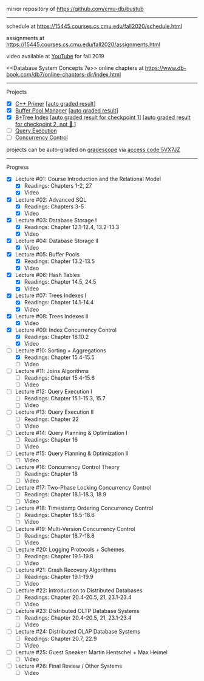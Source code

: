 mirror repository of https://github.com/cmu-db/bustub

---

schedule at https://15445.courses.cs.cmu.edu/fall2020/schedule.html

assignments at https://15445.courses.cs.cmu.edu/fall2020/assignments.html

video available at [YouTube](https://www.youtube.com/playlist?list=PLSE8ODhjZXjbohkNBWQs_otTrBTrjyohi) for fall 2019

<<Database System Concepts 7e>> online chapters at https://www.db-book.com/db7/online-chapters-dir/index.html

---

Projects

- [x] [C++ Primer](https://15445.courses.cs.cmu.edu/fall2020/project0/) [[auto graded result](./auto-graded-result/Project0-C++Primer.jpg)]
- [x] [Buffer Pool Manager](https://15445.courses.cs.cmu.edu/fall2020/project1/) [[auto graded result](./auto-graded-result/Project1-BufferPoolManager.jpg)]
- [x] [B+Tree Index](https://15445.courses.cs.cmu.edu/fall2020/project2/) [[auto graded result for checkpoint 1](./auto-graded-result/Project2c1-BPlusTreeIndex.jpg)] [[auto graded result for checkpoint 2, not 💯 ](./auto-graded-result/Project2c2-BPlusTreeIndex.jpg)]
- [ ] [Query Execution](https://15445.courses.cs.cmu.edu/fall2020/project3/)
- [ ] [Concurrency Control](https://15445.courses.cs.cmu.edu/fall2020/project4/)

projects can be auto-graded on [gradescope](https://www.gradescope.com/courses/195440) via [access code 5VX7JZ](https://github.com/cmu-db/bustub/issues/111#issuecomment-709673126)

---

Progress

- [x] Lecture #01: Course Introduction and the Relational Model
  - [x] Readings: Chapters 1-2, 27
  - [x] Video
- [x] Lecture #02: Advanced SQL
  - [x] Readings: Chapters 3-5
  - [x] Video
- [x] Lecture #03: Database Storage I
  - [x] Readings: Chapter 12.1-12.4, 13.2-13.3
  - [x] Video
- [x] Lecture #04: Database Storage II
  - [x] Video
- [x] Lecture #05: Buffer Pools
  - [x] Readings: Chapter 13.2-13.5
  - [x] Video
- [x] Lecture #06: Hash Tables
  - [x] Readings: Chapter 14.5, 24.5
  - [x] Video
- [x] Lecture #07: Trees Indexes I
  - [x] Readings: Chapter 14.1-14.4
  - [x] Video
- [x] Lecture #08: Trees Indexes II
  - [x] Video
- [x] Lecture #09: Index Concurrency Control
  - [x] Readings: Chapter 18.10.2
  - [x] Video
- [ ] Lecture #10: Sorting + Aggregations
  - [x] Readings: Chapter 15.4-15.5
  - [ ] Video
- [ ] Lecture #11: Joins Algorithms
  - [ ] Readings: Chapter 15.4-15.6
  - [ ] Video
- [ ] Lecture #12: Query Execution I
  - [ ] Readings: Chapter 15.1-15.3, 15.7
  - [ ] Video
- [ ] Lecture #13: Query Execution II
  - [ ] Readings: Chapter 22
  - [ ] Video
- [ ] Lecture #14: Query Planning & Optimization I
  - [ ] Readings: Chapter 16
  - [ ] Video
- [ ] Lecture #15: Query Planning & Optimization II
  - [ ] Video
- [ ] Lecture #16: Concurrency Control Theory
  - [ ] Readings: Chapter 18
  - [ ] Video
- [ ] Lecture #17: Two-Phase Locking Concurrency Control
  - [ ] Readings: Chapter 18.1-18.3, 18.9
  - [ ] Video
- [ ] Lecture #18: Timestamp Ordering Concurrency Control
  - [ ] Readings: Chapter 18.5-18.6
  - [ ] Video
- [ ] Lecture #19: Multi-Version Concurrency Control
  - [ ] Readings: Chapter 18.7-18.8
  - [ ] Video
- [ ] Lecture #20: Logging Protocols + Schemes
  - [ ] Readings: Chapter 19.1-19.8
  - [ ] Video
- [ ] Lecture #21: Crash Recovery Algorithms
  - [ ] Readings: Chapter 19.1-19.9
  - [ ] Video
- [ ] Lecture #22: Introduction to Distributed Databases
  - [ ] Readings: Chapter 20.4-20.5, 21, 23.1-23.4
  - [ ] Video
- [ ] Lecture #23: Distributed OLTP Database Systems
  - [ ] Readings: Chapter 20.4-20.5, 21, 23.1-23.4
  - [ ] Video
- [ ] Lecture #24: Distributed OLAP Database Systems
  - [ ] Readings: Chapter 20.7, 22.9
  - [ ] Video
- [ ] Lecture #25: Guest Speaker: Martin Hentschel + Max Heimel
  - [ ] Video
- [ ] Lecture #26: Final Review / Other Systems
  - [ ] Video
